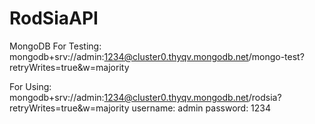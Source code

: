 # RodSiaAPI

MongoDB
For Testing: mongodb+srv://admin:1234@cluster0.thyqv.mongodb.net/mongo-test?retryWrites=true&w=majority

For Using: mongodb+srv://admin:1234@cluster0.thyqv.mongodb.net/rodsia?retryWrites=true&w=majority
username: admin
password: 1234

